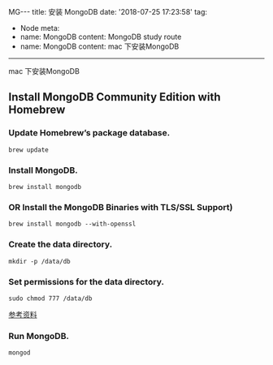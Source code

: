 
MG---
title: 安装 MongoDB
date: '2018-07-25 17:23:58'
tag: 
  - Node
meta:
  -
    name: MongoDB
    content: MongoDB study route
  -
    name: MongoDB
    content: mac 下安装MongoDB
---
mac 下安装MongoDB
<!-- more -->

## Install MongoDB Community Edition with Homebrew

### Update Homebrew’s package database.

`brew update`

### Install MongoDB.
`brew install mongodb`

### OR Install the MongoDB Binaries with TLS/SSL Support)

`brew install mongodb --with-openssl`

### Create the data directory.

`mkdir -p /data/db`

	
### Set permissions for the data directory.

`sudo chmod 777 /data/db`

[参考资料](http://stackoverflow.com/questions/5973811/mongodb-data-directory-permissionsttp://note.youdao.com/)

	
### Run MongoDB.
`mongod`